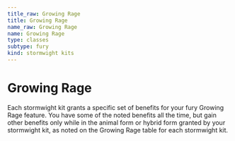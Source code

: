 ```yaml
---
title_raw: Growing Rage
title: Growing Rage
name_raw: Growing Rage
name: Growing Rage
type: classes
subtype: fury
kind: stormwight kits
---
```


# Growing Rage

Each stormwight kit grants a specific set of benefits for your fury Growing Rage feature. You have some of the noted benefits all the time, but gain other benefits only while in the animal form or hybrid form granted by your stormwight kit, as noted on the Growing Rage table for each stormwight kit.
